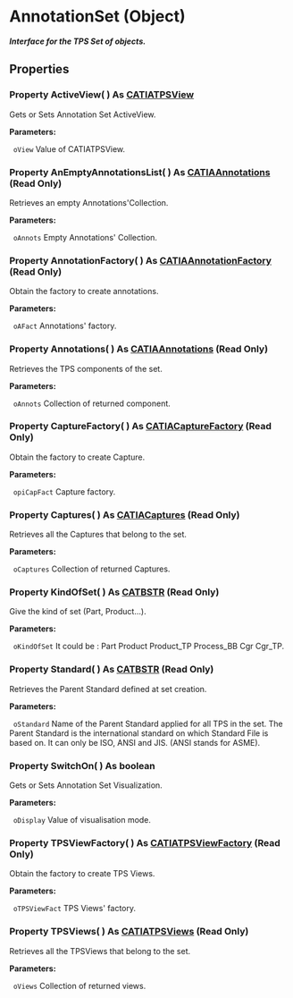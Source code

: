 # AnnotationSet (Object)

**_Interface for the TPS Set of objects._**

## Properties

### Property **ActiveView**( ) As [CATIATPSView](../CATTPSInterfaces/interface_TPSView_10208.md)

Gets or Sets Annotation Set ActiveView.

**Parameters:**

` oView`      Value of CATIATPSView.

### Property **AnEmptyAnnotationsList**( ) As [CATIAAnnotations](../CATTPSInterfaces/interface_Annotations_27300.md) (Read Only)

Retrieves an empty Annotations'Collection.

**Parameters:**

` oAnnots`      Empty Annotations' Collection.

### Property **AnnotationFactory**( ) As [CATIAAnnotationFactory](../CATTPSInterfaces/interface_AnnotationFactory_62969.md) (Read Only)

Obtain the factory to create annotations.

**Parameters:**

` oAFact`      Annotations' factory.

### Property **Annotations**( ) As [CATIAAnnotations](../CATTPSInterfaces/interface_Annotations_27300.md) (Read Only)

Retrieves the TPS components of the set.

**Parameters:**

` oAnnots`      Collection of returned component.

### Property **CaptureFactory**( ) As [CATIACaptureFactory](../CATTPSInterfaces/interface_CaptureFactory_42816.md) (Read Only)

Obtain the factory to create Capture.

**Parameters:**

` opiCapFact`      Capture factory.

### Property **Captures**( ) As [CATIACaptures](../CATTPSInterfaces/interface_Captures_14626.md) (Read Only)

Retrieves all the Captures that belong to the set.

**Parameters:**

` oCaptures`      Collection of returned Captures.

### Property **KindOfSet**( ) As [CATBSTR](../System/typedef_CATBSTR_8129.md) (Read Only)

Give the kind of set (Part, Product...).

**Parameters:**

` oKindOfSet`      It could be : Part Product Product_TP Process_BB Cgr Cgr_TP.

### Property **Standard**( ) As [CATBSTR](../System/typedef_CATBSTR_8129.md) (Read Only)

Retrieves the Parent Standard defined at set creation.

**Parameters:**

` oStandard`      Name of the Parent Standard applied for all TPS in the set. The Parent Standard is the international standard on which Standard File is based on. It can only be ISO, ANSI and JIS. (ANSI stands for ASME).

### Property **SwitchOn**( ) As boolean

Gets or Sets Annotation Set Visualization.

**Parameters:**

` oDisplay`      Value of visualisation mode.

### Property **TPSViewFactory**( ) As [CATIATPSViewFactory](../CATTPSInterfaces/interface_TPSViewFactory_41420.md) (Read Only)

Obtain the factory to create TPS Views.

**Parameters:**

` oTPSViewFact`      TPS Views' factory.

### Property **TPSViews**( ) As [CATIATPSViews](../CATTPSInterfaces/interface_TPSViews_13626.md) (Read Only)

Retrieves all the TPSViews that belong to the set.

**Parameters:**

` oViews`      Collection of returned views.